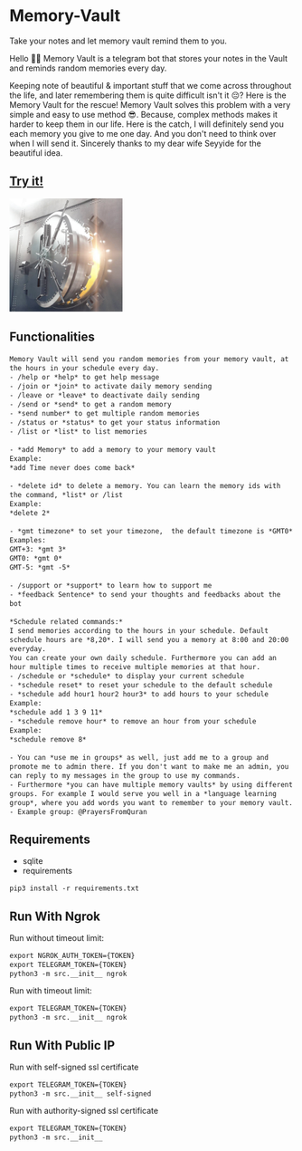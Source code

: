 # Memory-Vault
Take your notes and let memory vault remind them to you.

Hello 👋🏻
Memory Vault is a telegram bot that stores your notes in the Vault and reminds random memories every day.

Keeping note of beautiful & important stuff that we come across throughout the life, and later remembering them is quite difficult isn't it 😔?
Here is the Memory Vault for the rescue! Memory Vault solves this problem with a very simple and easy to use method 😎. Because, complex methods makes it harder to keep them in our life.
Here is the catch, I will definitely send you each memory you give to me one day. And you don't need to think over when I will send it.
Sincerely thanks to my dear wife Seyyide for the beautiful idea.

## [Try it!](https://t.me/Memory_Vault_Bot)

<img src="img/memory_vault_pp.png" alt="drawing" width="200"/>

## Functionalities

```
Memory Vault will send you random memories from your memory vault, at the hours in your schedule every day.
- /help or *help* to get help message
- /join or *join* to activate daily memory sending
- /leave or *leave* to deactivate daily sending
- /send or *send* to get a random memory
- *send number* to get multiple random memories
- /status or *status* to get your status information
- /list or *list* to list memories

- *add Memory* to add a memory to your memory vault
Example:
*add Time never does come back*

- *delete id* to delete a memory. You can learn the memory ids with the command, *list* or /list
Example:
*delete 2*

- *gmt timezone* to set your timezone,  the default timezone is *GMT0*
Examples:
GMT+3: *gmt 3*
GMT0: *gmt 0*
GMT-5: *gmt -5*

- /support or *support* to learn how to support me
- *feedback Sentence* to send your thoughts and feedbacks about the bot

*Schedule related commands:*
I send memories according to the hours in your schedule. Default schedule hours are *8,20*. I will send you a memory at 8:00 and 20:00 everyday.
You can create your own daily schedule. Furthermore you can add an hour multiple times to receive multiple memories at that hour.
- /schedule or *schedule* to display your current schedule
- *schedule reset* to reset your schedule to the default schedule
- *schedule add hour1 hour2 hour3* to add hours to your schedule
Example:
*schedule add 1 3 9 11*
- *schedule remove hour* to remove an hour from your schedule
Example:
*schedule remove 8*

- You can *use me in groups* as well, just add me to a group and promote me to admin there. If you don't want to make me an admin, you can reply to my messages in the group to use my commands.
- Furthermore *you can have multiple memory vaults* by using different groups. For example I would serve you well in a *language learning group*, where you add words you want to remember to your memory vault.
- Example group: @PrayersFromQuran
```

## Requirements

- sqlite
- requirements

```
pip3 install -r requirements.txt
```

## Run With Ngrok

Run without timeout limit:

```
export NGROK_AUTH_TOKEN={TOKEN} 
export TELEGRAM_TOKEN={TOKEN} 
python3 -m src.__init__ ngrok
```

Run with timeout limit:

```
export TELEGRAM_TOKEN={TOKEN} 
python3 -m src.__init__ ngrok
```

## Run With Public IP

Run with self-signed ssl certificate

```
export TELEGRAM_TOKEN={TOKEN} 
python3 -m src.__init__ self-signed
```

Run with authority-signed ssl certificate

```
export TELEGRAM_TOKEN={TOKEN} 
python3 -m src.__init__
```



